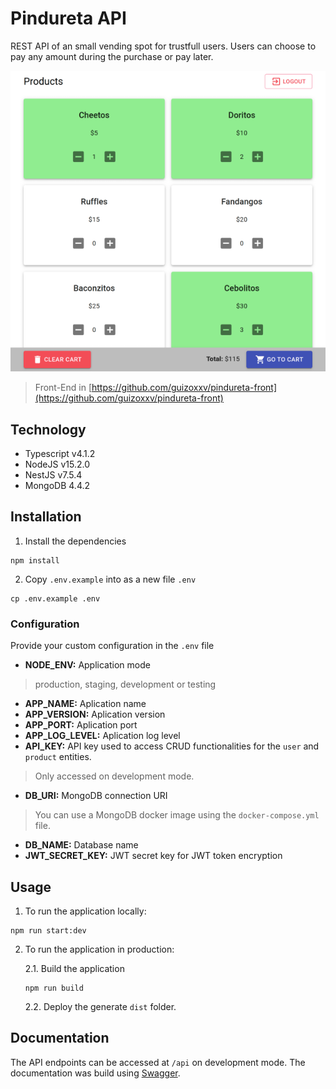 # Pindureta API

REST API of an small vending spot for trustfull users. Users can choose to pay any amount during the purchase or pay later.

<p style="text-align:center;">
  <img src="./pindureta.png" alt="Screenshot from Pindureta">
</p>

> Front-End in [https://github.com/guizoxxv/pindureta-front](https://github.com/guizoxxv/pindureta-front)

## Technology

* Typescript v4.1.2
* NodeJS v15.2.0
* NestJS v7.5.4
* MongoDB 4.4.2

## Installation

1. Install the dependencies
```
npm install
```

2. Copy `.env.example` into as a new file `.env`
```
cp .env.example .env
```

### Configuration

Provide your custom configuration in the `.env` file

* **NODE_ENV:** Application mode
> production, staging, development or testing
* **APP_NAME:** Aplication name
* **APP_VERSION:** Aplication version
* **APP_PORT:** Aplication port
* **APP_LOG_LEVEL:** Aplication log level
* **API_KEY:** API key used to access CRUD functionalities for the `user` and `product` entities.
> Only accessed on development mode.
* **DB_URI:** MongoDB connection URI 
> You can use a MongoDB docker image using the `docker-compose.yml` file.
* **DB_NAME:** Database name
* **JWT_SECRET_KEY:** JWT secret key for JWT token encryption

## Usage

1. To run the application locally:
```
npm run start:dev
```

2. To run the application in production:

    2.1. Build the application
    ```
    npm run build
    ```

    2.2. Deploy the generate `dist` folder.

## Documentation

The API endpoints can be accessed at `/api` on development mode. The documentation was build using [Swagger](https://swagger.io/).

